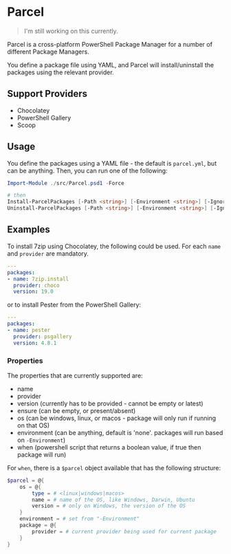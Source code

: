 # Parcel

> I'm still working on this currently.

Parcel is a cross-platform PowerShell Package Manager for a number of different Package Managers.

You define a package file using YAML, and Parcel will install/uninstall the packages using the relevant provider.

## Support Providers

* Chocolatey
* PowerShell Gallery
* Scoop

## Usage

You define the packages using a YAML file - the default is `parcel.yml`, but can be anything. Then, you can run one of the following:

```powershell
Import-Module ./src/Parcel.psd1 -Force

# then
Install-ParcelPackages [-Path <string>] [-Environment <string>] [-IgnoreEnsures]
Uninstall-ParcelPackages [-Path <string>] [-Environment <string>] [-IgnoreEnsures]
```

## Examples

To install 7zip using Chocolatey, the following could be used. For each `name` and `provider` are mandatory.

```yaml
---
packages:
- name: 7zip.install
  provider: choco
  version: 19.0
```

or to install Pester from the PowerShell Gallery:

```yaml
---
packages:
- name: pester
  provider: psgallery
  version: 4.8.1
```

### Properties

The properties that are currently supported are:

* name
* provider
* version (currently has to be provided - cannot be empty or latest)
* ensure (can be empty, or present/absent)
* os (can be windows, linux, or macos - package will only run if running on that OS)
* environment (can be anything, default is 'none'. packages will run based on `-Environment`)
* when (powershell script that returns a boolean value, if true then package will run)

For `when`, there is a `$parcel` object available that has the following structure:

```powershell
$parcel = @{
    os = @{
        type = # <linux|windows|macos>
        name = # name of the OS, like Windows, Darwin, Ubuntu
        version = # only on Windows, the version of the OS
    }
    environment = # set from "-Environment"
    package = @{
        provider = # current provider being used for current package
    }
}
```
